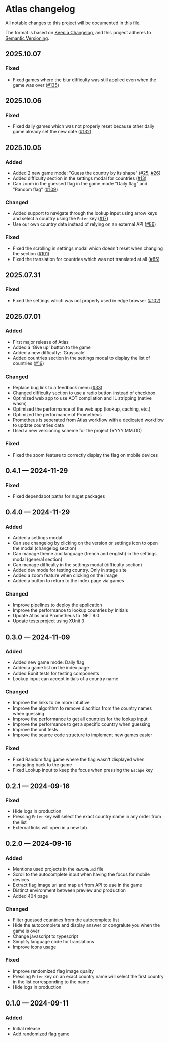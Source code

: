 # Atlas changelog

All notable changes to this project will be documented in this file.

The format is based on [Keep a Changelog](https://keepachangelog.com/en/1.0.0/), and this project adheres to [Semantic Versioning](https://semver.org/spec/v2.0.0.html).

## 2025.10.07

### Fixed

- Fixed games where the blur difficulty was still applied even when the game was over ([#135])

<!-- 2025.10.06 -->
[#135]: https://github.com/kappaduck/atlas/issues/135

## 2025.10.06

### Fixed

- Fixed daily games which was not properly reset because other daily game already set the new date ([#132])

<!-- 2025.10.06 -->
[#132]: https://github.com/kappaduck/atlas/issues/132

## 2025.10.05

### Added

- Added 2 new game mode: "Guess the country by its shape" ([#25], [#26])
- Added difficulty section in the settings modal for countries ([#13])
- Can zoom in the guessed flag in the game mode "Daily flag" and "Random flag" ([#109])

### Changed

- Added support to navigate through the lookup input using arrow keys and select a country using the `Enter` key ([#17])
- Use our own country data instead of relying on an external API ([#86])

### Fixed

- Fixed the scrolling in settings modal which doesn't reset when changing the section ([#101])
- Fixed the translation for countries which was not translated at all ([#85])

<!-- 2025.10.05 -->
[#13]: https://github.com/kappaduck/atlas/issues/13
[#17]: https://github.com/kappaduck/atlas/issues/17
[#25]: https://github.com/kappaduck/atlas/issues/25
[#26]: https://github.com/kappaduck/atlas/issues/26
[#85]: https://github.com/kappaduck/atlas/issues/85
[#86]: https://github.com/kappaduck/atlas/issues/86
[#101]: https://github.com/kappaduck/atlas/issues/101
[#109]: https://github.com/kappaduck/atlas/issues/109

## 2025.07.31

### Fixed

- Fixed the settings which was not properly used in edge browser ([#102])

<!-- 2025.07.31 -->
[#102]: https://github.com/kappaduck/atlas/issues/102

## 2025.07.01

### Added

- First major release of Atlas
- Added a 'Give up' button to the game
- Added a new difficulty: 'Grayscale'
- Added countries section in the settings modal to display the list of countries ([#16])

### Changed

- Replace bug link to a feedback menu ([#33])
- Changed difficulty section to use a radio button instead of checkbox
- Optimized web app to use AOT compilation and IL stripping (native wasm)
- Optimized the performance of the web app (lookup, caching, etc.)
- Optimized the performance of Prometheus
- Prometheus is seperated from Atlas workflow with a dedicated workflow to update countries data
- Used a new versioning scheme for the project (YYYY.MM.DD)

### Fixed

- Fixed the zoom feature to correctly display the flag on mobile devices

<!-- 2025.07.01 -->
[#16]: https://github.com/kappaduck/atlas/issues/16
[#33]: https://github.com/kappaduck/atlas/issues/33

## 0.4.1 &#8212; 2024-11-29

### Fixed

- Fixed dependabot paths for nuget packages

## 0.4.0 &#8212; 2024-11-29

### Added

- Added a settings modal
- Can see changelog by clicking on the version or settings icon to open the modal (changelog section)
- Can manage theme and language (french and english) in the settings modal (general section)
- Can manage difficulty in the settings modal (difficulty section)
- Added dev mode for testing country. Only in stage site
- Added a zoom feature when clicking on the image
- Added a button to return to the index page via games

### Changed

- Improve pipelines to deploy the application 
- Improve the performance to lookup countries by initials
- Update Atlas and Prometheus to .NET 9.0
- Update tests project using XUnit 3

## 0.3.0 &#8212; 2024-11-09

### Added

- Added new game mode: Daily flag
- Added a game list on the index page
- Added Bunit tests for testing components
- Lookup input can accept initials of a country name

### Changed

- Improve the links to be more intuitive
- Improve the algorithm to remove diacritics from the country names when guessing
- Improve the performance to get all countries for the lookup input
- Improve the performance to get a specific country when guessing
- Improve the unit tests
- Improve the source code structure to implement new games easier

### Fixed

- Fixed Random flag game where the flag wasn't displayed when navigating back to the game
- Fixed Lookup input to keep the focus when pressing the `Escape` key

## 0.2.1 &#8212; 2024-09-16

### Fixed

- Hide logs in production
- Pressing `Enter` key will select the exact country name in any order from the list
- External links will open in a new tab

## 0.2.0 &#8212; 2024-09-16

### Added

- Mentions used projects in the `README.md` file
- Scroll to the autocomplete input when having the focus for mobile devices
- Extract flag image uri and map uri from API to use in the game
- Distinct environment between preview and production
- Added 404 page

### Changed

- Filter guessed countries from the autocomplete list
- Hide the autocomplete and display answer or congralute you when the game is over
- Change javascript to typescript
- Simplify language code for translations
- Improve icons usage

### Fixed

- Improve randomized flag image quality
- Pressing `Enter` key on an exact country name will select the first country in the list corresponding to the name
- Hide logs in production

## 0.1.0 &#8212; 2024-09-11

### Added

- Initial release
- Add randomized flag game
